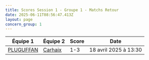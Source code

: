 ```yaml
---
title: Scores Session 1 - Groupe 1 - Matchs Retour
date: 2025-06-11T08:56:47.413Z
layout: page
concern_group: 1
---
```




| Équipe 1 | Équipe 2 | Score | Date |
|----------|----------|-------|------|
| [PLUGUFFAN](/teams/PLUGUFFAN) | [Carhaix](/teams/Carhaix) | 1-3 | 18 avril 2025 à 13:30 |

